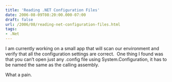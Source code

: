 ```yaml
---
title: 'Reading .NET Configuration Files'
date: 2006-08-09T08:20:00.000-07:00
draft: false
url: /2006/08/reading-net-configuration-files.html
tags: 
- .Net
---
```


I am currently working on a small app that will scan our environment and verify that all the configuration settings are correct.  One thing I found was that you can’t open just any .config file using System.Configuration, it has to be named the same as the calling assembly.

What a pain.